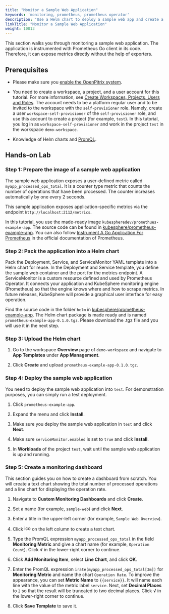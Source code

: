 ```yaml
---
title: "Monitor a Sample Web Application"
keywords: 'monitoring, prometheus, prometheus operator'
description: 'Use a Helm chart to deploy a sample web app and create a dashboard to monitor the app.'
linkTitle: "Monitor a Sample Web Application"
weight: 10813
---
```


This section walks you through monitoring a sample web application. The application is instrumented with Prometheus Go client in its code. Therefore, it can expose metrics directly without the help of exporters.

## Prerequisites

- Please make sure you [enable the OpenPitrix system](../../../../pluggable-components/app-store/).
- You need to create a workspace, a project, and a user account for this tutorial. For more information, see [Create Workspaces, Projects, Users and Roles](../../../../quick-start/create-workspace-and-project/). The account needs to be a platform regular user and to be invited to the workspace with the `self-provisioner` role. Namely, create a user `workspace-self-provisioner` of the `self-provisioner` role, and use this account to create a project (for example, `test`). In this tutorial, you log in as `workspace-self-provisioner` and work in the project `test` in the workspace `demo-workspace`.

- Knowledge of Helm charts and [PromQL](https://prometheus.io/docs/prometheus/latest/querying/examples/).

## Hands-on Lab

### Step 1: Prepare the image of a sample web application

The sample web application exposes a user-defined metric called `myapp_processed_ops_total`. It is a counter type metric that counts the number of operations that have been processed. The counter increases automatically by one every 2 seconds.

This sample application exposes application-specific metrics via the endpoint `http://localhost:2112/metrics`.

In this tutorial, you use the made-ready image `kubespheredev/promethues-example-app`. The source code can be found in [kubesphere/prometheus-example-app](https://github.com/whenegghitsrock/prometheus-example-app). You can also follow [Instrument A Go Application For Prometheus](https://prometheus.io/docs/guides/go-application/) in the official documentation of Prometheus.

### Step 2: Pack the application into a Helm chart

Pack the Deployment, Service, and ServiceMonitor YAML template into a Helm chart for reuse. In the Deployment and Service template, you define the sample web container and the port for the metrics endpoint. A ServiceMonitor is a custom resource defined and used by Prometheus Operator. It connects your application and KubeSphere monitoring engine (Prometheus) so that the engine knows where and how to scrape metrics. In future releases, KubeSphere will provide a graphical user interface for easy operation.

Find the source code in the folder `helm` in [kubesphere/prometheus-example-app](https://github.com/whenegghitsrock/prometheus-example-app). The Helm chart package is made ready and is named `prometheus-example-app-0.1.0.tgz`. Please download the .tgz file and you will use it in the next step.

### Step 3: Upload the Helm chart

1. Go to the workspace **Overview** page of `demo-workspace` and navigate to **App Templates** under **App Management**.

2. Click **Create** and upload `prometheus-example-app-0.1.0.tgz`.

### Step 4: Deploy the sample web application

You need to deploy the sample web application into `test`. For demonstration purposes, you can simply run a test deployment.

1. Click `prometheus-example-app`.

2. Expand the menu and click **Install**.

3. Make sure you deploy the sample web application in `test` and click **Next**.

4. Make sure `serviceMonitor.enabled` is set to `true` and click **Install**.

5. In **Workloads** of the project `test`, wait until the sample web application is up and running.

### Step 5: Create a monitoring dashboard

This section guides you on how to create a dashboard from scratch. You will create a text chart showing the total number of processed operations and a line chart for displaying the operation rate.

1. Navigate to **Custom Monitoring Dashboards** and click **Create**.

2. Set a name (for example, `sample-web`) and click **Next**.

3. Enter a title in the upper-left corner (for example, `Sample Web Overview`).

4. Click <img src="/images/docs/v3.x/project-user-guide/custom-application-monitoring/examples/monitor-sample-app/plus-icon.png" height="16px" width="20px" alt="icon" /> on the left column to create a text chart.

5. Type the PromQL expression `myapp_processed_ops_total` in the field **Monitoring Metric** and give a chart name (for example, `Operation Count`). Click **√** in the lower-right corner to continue.

6. Click **Add Monitoring Item**, select **Line Chart**, and click **OK**.

7. Enter the PromQL expression `irate(myapp_processed_ops_total[3m])` for **Monitoring Metric** and name the chart `Operation Rate`. To improve the appearance, you can set **Metric Name** to `{{service}}`. It will name each line with the value of the metric label `service`. Next, set **Decimal Places** to `2` so that the result will be truncated to two decimal places. Click **√** in the lower-right corner to continue.

8. Click **Save Template** to save it.
